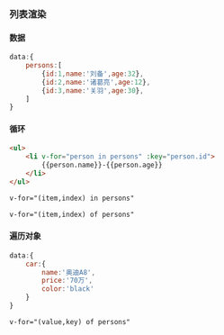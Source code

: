 ### 列表渲染

#### 数据

```js
data:{
    persons:[
        {id:1,name:'刘备',age:32},
        {id:2,name:'诸葛亮',age:12},
        {id:3,name:'关羽',age:30},
    ]
}
```

#### 循环

```html
<ul>
    <li v-for="person in persons" :key="person.id">
        {{person.name}}-{{person.age}}
    </li>
</ul>
```

```html
v-for="(item,index) in persons"

v-for="(item,index) of persons"
```

#### 遍历对象

```js
data:{
    car:{
        name:'奥迪A8',
        price:'70万',
        color:'black'
    }
}
```

```html
v-for="(value,key) of persons"
```
